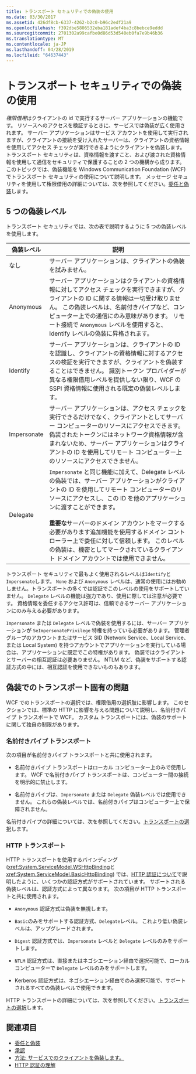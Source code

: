 ```yaml
---
title: トランスポート セキュリティでの偽装の使用
ms.date: 03/30/2017
ms.assetid: 426df8cb-6337-4262-b2c0-b96c2edf21a9
ms.openlocfilehash: f392dbe5806532eba181adef4ba3c8bebce9eddd
ms.sourcegitcommit: 2701302a99cafbe0d86d53d540eb0fa7e9b46b36
ms.translationtype: MT
ms.contentlocale: ja-JP
ms.lasthandoff: 04/28/2019
ms.locfileid: "64637443"
---
```

# <a name="using-impersonation-with-transport-security"></a>トランスポート セキュリティでの偽装の使用
*権限借用*はクライアントの id で実行するサーバー アプリケーションの機能です。 リソースへのアクセスを検証するときに、サービスでは偽装が広く使用されます。 サーバー アプリケーションはサービス アカウントを使用して実行されますが、クライアントの接続を受け入れたサーバーは、クライアントの資格情報を使用してアクセス チェックが実行できるようにクライアントを偽装します。 トランスポート セキュリティは、資格情報を渡すこと、および渡された資格情報を使用して通信をセキュリティで保護することの 2 つの機構から成ります。 このトピックでは、偽装機能を Windows Communication Foundation (WCF) でトランスポート セキュリティの使用について説明します。 メッセージ セキュリティを使用して権限借用の詳細については、次を参照してください。[委任と偽装](../../../../docs/framework/wcf/feature-details/delegation-and-impersonation-with-wcf.md)します。  
  
## <a name="five-impersonation-levels"></a>5 つの偽装レベル  
 トランスポート セキュリティでは、次の表で説明するように 5 つの偽装レベルを使用します。  
  
|偽装レベル|説明|  
|-------------------------|-----------------|  
|なし|サーバー アプリケーションは、クライアントの偽装を試みません。|  
|Anonymous|サーバー アプリケーションはクライアントの資格情報に対してアクセス チェックを実行できますが、クライアントの ID に関する情報は一切受け取りません。 この偽装レベルは、名前付きパイプなど、コンピューター上での通信にのみ意味があります。 リモート接続で `Anonymous` レベルを使用すると、Identify レベルの偽装に昇格されます。|  
|Identify|サーバー アプリケーションは、クライアントの ID を認識し、クライアントの資格情報に対するアクセスの検証を実行できますが、クライアントを偽装することはできません。 識別トークン プロバイダーが異なる権限借用レベルを提供しない限り、WCF の SSPI 資格情報に使用される既定の偽装レベルします。|  
|Impersonate|サーバー アプリケーションは、アクセス チェックを実行できるだけでなく、クライアントとしてサーバー コンピューターのリソースにアクセスできます。 偽装されたトークンにはネットワーク資格情報が含まれないため、サーバー アプリケーションはクライアントの ID を使用してリモート コンピューター上のリソースにアクセスできません。|  
|Delegate|`Impersonate` と同じ機能に加えて、Delegate レベルの偽装では、サーバー アプリケーションがクライアントの ID を使用してリモート コンピューターのリソースにアクセスし、この ID を他のアプリケーションに渡すことができます。<br /><br /> **重要な**サーバーのドメイン アカウントをマークする必要があります追加機能を使用するドメイン コント ローラー上で委任に対して信頼します。 このレベルの偽装は、機密としてマークされているクライアント ドメイン アカウントでは使用できません。|  
  
 トランスポート セキュリティで最もよく使用されるレベルは`Identify`と`Impersonate`します。 `None` および `Anonymous` レベルは、通常の使用にはお勧めしません。トランスポートの多くでは認証でこのレベルの使用をサポートしていません。 `Delegate` レベルの機能は強力であり、使用に際しては注意が必要です。 資格情報を委任するアクセス許可は、信頼できるサーバー アプリケーションにのみ与える必要があります。  
  
 `Impersonate` または `Delegate` レベルで偽装を使用するには、サーバー アプリケーションが `SeImpersonatePrivilege` 特権を持っている必要があります。 管理者グループのアカウントまたはサービス SID (Network Service、Local Service、または Local System) を持つアカウントでアプリケーションを実行している場合は、アプリケーションに既定でこの特権があります。 偽装ではクライアントとサーバーの相互認証は必要ありません。 NTLM など、偽装をサポートする認証方式の中には、相互認証を使用できないものもあります。  
  
## <a name="transport-specific-issues-with-impersonation"></a>偽装でのトランスポート固有の問題  
 WCF でのトランスポートの選択では、権限借用の選択肢に影響します。 このセクションでは、標準の HTTP に影響を与える問題について説明し、名前付きパイプ トランスポートで WCF。 カスタム トランスポートには、偽装のサポートに関して独自の制限があります。  
  
### <a name="named-pipe-transport"></a>名前付きパイプ トランスポート  
 次の項目が名前付きパイプ トランスポートと共に使用されます。  
  
- 名前付きパイプ トランスポートはローカル コンピューター上のみで使用します。 WCF で名前付きパイプ トランスポートは、コンピューター間の接続を明示的に禁止します。  
  
- 名前付きパイプは、`Impersonate` または `Delegate` 偽装レベルでは使用できません。 これらの偽装レベルでは、名前付きパイプはコンピューター上で保障されません。  
  
 名前付きパイプの詳細については、次を参照してください。[トランスポートの選択](../../../../docs/framework/wcf/feature-details/choosing-a-transport.md)します。  
  
### <a name="http-transport"></a>HTTP トランスポート  
 HTTP トランスポートを使用するバインディング (<xref:System.ServiceModel.WSHttpBinding>と<xref:System.ServiceModel.BasicHttpBinding>) では、[HTTP 認証について](../../../../docs/framework/wcf/feature-details/understanding-http-authentication.md)で説明したように、いくつかの認証方式がサポートされています。 サポートされる偽装レベルは、認証方式によって異なります。 次の項目が HTTP トランスポートと共に使用されます。  
  
- `Anonymous` 認証方式は偽装を無視します。  
  
- `Basic`のみをサポートする認証方式、`Delegate`レベル。 これより低い偽装レベルは、アップグレードされます。  
  
- `Digest` 認証方式では、`Impersonate` レベルと `Delegate` レベルのみをサポートします。  
  
- `NTLM` 認証方式は、直接またはネゴシエーション経由で選択可能で、ローカル コンピューターで `Delegate` レベルのみをサポートします。  
  
- Kerberos 認証方式は、ネゴシエーション経由でのみ選択可能で、サポートされるすべての偽装レベルで使用できます。  
  
 HTTP トランスポートの詳細については、次を参照してください。[トランスポートの選択](../../../../docs/framework/wcf/feature-details/choosing-a-transport.md)します。  
  
## <a name="see-also"></a>関連項目

- [委任と偽装](../../../../docs/framework/wcf/feature-details/delegation-and-impersonation-with-wcf.md)
- [承認](../../../../docs/framework/wcf/feature-details/authorization-in-wcf.md)
- [方法: サービスでのクライアントを偽装します。](../../../../docs/framework/wcf/how-to-impersonate-a-client-on-a-service.md)
- [HTTP 認証の理解](../../../../docs/framework/wcf/feature-details/understanding-http-authentication.md)
